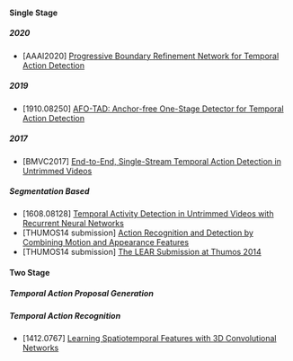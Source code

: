#### Single Stage
##### 2020
- [AAAI2020] [Progressive Boundary Refinement Network for Temporal Action Detection](https://ojs.aaai.org//index.php/AAAI/article/view/6829)

##### 2019
- [1910.08250] [AFO-TAD: Anchor-free One-Stage Detector for Temporal Action Detection](https://arxiv.org/abs/1910.08250)

##### 2017
- [BMVC2017] [End-to-End, Single-Stream Temporal Action
Detection in Untrimmed Videos](http://vision.stanford.edu/pdf/buch2017bmvc.pdf)

##### Segmentation Based
- [1608.08128] [Temporal Activity Detection in Untrimmed Videos with Recurrent Neural Networks](https://arxiv.org/abs/1608.08128)
- [THUMOS14 submission] [Action Recognition and Detection by Combining Motion and Appearance Features](http://crcv.ucf.edu/THUMOS14/papers/CUHK&SIAT.pdf)
- [THUMOS14 submission] [The LEAR Submission at Thumos 2014](https://hal.inria.fr/hal-01074442/document)

#### Two Stage
##### Temporal Action Proposal Generation

##### Temporal Action Recognition
- [1412.0767] [Learning Spatiotemporal Features with 3D Convolutional Networks](https://arxiv.org/abs/1412.0767)
